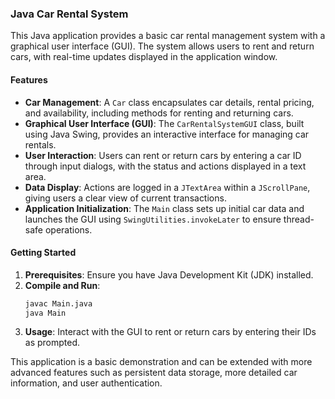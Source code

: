 ### Java Car Rental System

This Java application provides a basic car rental management system with a graphical user interface (GUI). The system allows users to rent and return cars, with real-time updates displayed in the application window.

#### Features

- **Car Management**: A `Car` class encapsulates car details, rental pricing, and availability, including methods for renting and returning cars.
- **Graphical User Interface (GUI)**: The `CarRentalSystemGUI` class, built using Java Swing, provides an interactive interface for managing car rentals.
- **User Interaction**: Users can rent or return cars by entering a car ID through input dialogs, with the status and actions displayed in a text area.
- **Data Display**: Actions are logged in a `JTextArea` within a `JScrollPane`, giving users a clear view of current transactions.
- **Application Initialization**: The `Main` class sets up initial car data and launches the GUI using `SwingUtilities.invokeLater` to ensure thread-safe operations.

#### Getting Started

1. **Prerequisites**: Ensure you have Java Development Kit (JDK) installed.
2. **Compile and Run**:
   ```bash
   javac Main.java
   java Main
   ```
3. **Usage**: Interact with the GUI to rent or return cars by entering their IDs as prompted.

This application is a basic demonstration and can be extended with more advanced features such as persistent data storage, more detailed car information, and user authentication.
